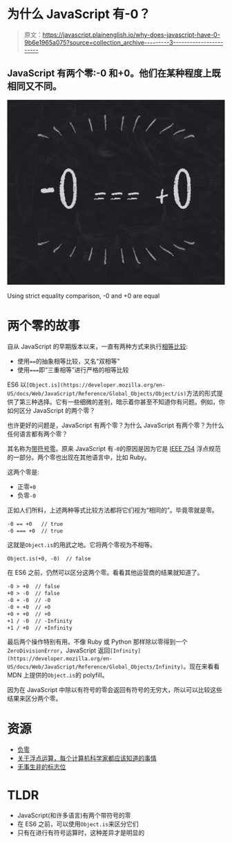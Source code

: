# 为什么 JavaScript 有-0？

> 原文：<https://javascript.plainenglish.io/why-does-javascript-have-0-9b6e1965a075?source=collection_archive---------3----------------------->

## JavaScript 有两个零:-0 和+0。他们在某种程度上既相同又不同。

![](img/29f0be868ab7e25d394c697431ce1775.png)

Using strict equality comparison, -0 and +0 are equal

# 两个零的故事

自从 JavaScript 的早期版本以来，一直有两种方式来执行[相等比较](https://developer.mozilla.org/en-US/docs/Web/JavaScript/Equality_comparisons_and_sameness):

*   使用`==`的抽象相等比较，又名“双相等”
*   使用`===`即“三重相等”进行严格的相等比较

ES6 以`[Object.is](https://developer.mozilla.org/en-US/docs/Web/JavaScript/Reference/Global_Objects/Object/is)`方法的形式提供了第三种选择。它有一些细微的差别，暗示着你甚至不知道你有问题。例如，你如何区分 JavaScript 的两个零？

也许更好的问题是，JavaScript 有两个零？为什么 JavaScript 有两个零？为什么任何语言都有两个零？

其名称为[带符号零](https://en.wikipedia.org/wiki/Signed_zero)。原来 JavaScript 有`-0`的原因是因为它是 [IEEE 754](https://en.wikipedia.org/wiki/IEEE_754) 浮点规范的一部分。两个零也出现在其他语言中，比如 Ruby。

这两个零是:

*   正零`+0`
*   负零`-0`

正如人们所料，上述两种等式比较方法都将它们视为“相同的”。毕竟零就是零。

```
-0 == +0   // true
-0 === +0  // true
```

这就是`Object.is`的用武之地。它将两个零视为不相等。

```
Object.is(+0, -0)  // false
```

在 ES6 之前，仍然可以区分这两个零。看看其他运营商的结果就知道了。

```
-0 > +0  // false
+0 > -0  // false
-0 + -0  // -0
-0 + +0  // +0
+0 + +0  // +0
+1 / -0  // -Infinity
+1 / +0  // +Infinity
```

最后两个操作特别有用。不像 Ruby 或 Python 那样除以零得到一个`ZeroDivisionError`，JavaScript 返回`[Infinity](https://developer.mozilla.org/en-US/docs/Web/JavaScript/Reference/Global_Objects/Infinity)`。现在来看看 MDN 上提供的`Object.is`的 polyfill。

因为在 JavaScript 中除以有符号的零会返回有符号的无穷大，所以可以比较这些结果来区分两个零。

# 资源

*   [负零](https://hackernoon.com/negative-zero-bbd5fd790af3)
*   [关于浮点运算，每个计算机科学家都应该知道的事情](https://docs.oracle.com/cd/E19957-01/806-3568/ncg_goldberg.html)
*   [无事生非的标志位](https://people.freebsd.org/~das/kahan86branch.pdf)

# TLDR

*   JavaScript(和许多语言)有两个带符号的零
*   在 ES6 之前，可以使用`Object.is`来区分它们
*   只有在进行有符号运算时，这种差异才是明显的